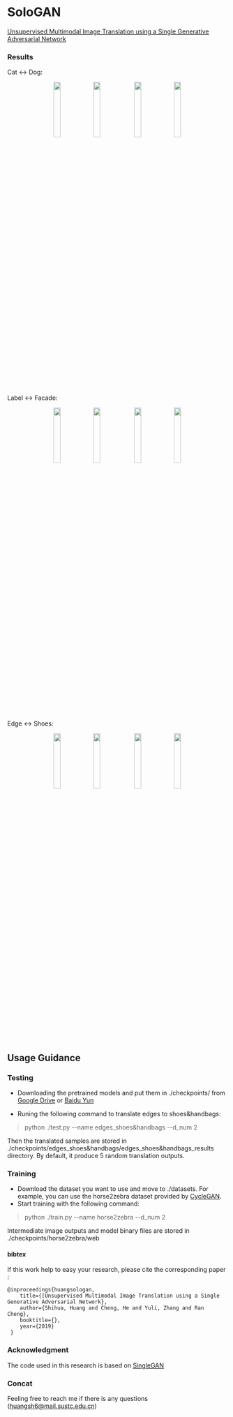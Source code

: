 # SoloGAN
[Unsupervised Multimodal Image Translation using a Single Generative Adversarial Network](https://arxiv.org/pdf/1901.03353.pdf)

### Results

Cat ↔ Dog:
<p align="center">
<img src='images/cat.jpg'  width='18%' /><img src='images/cat2dog.gif'   width='18%' />
<img src='images/dog.jpg'  width='18%'/><img src='images/dog2cat.gif'   width='18%'/>
</p>
Label ↔ Facade:
<p align="center">
<img src='images/label.jpg'  width='18%' /><img src='images/label2facade.gif'   width='18%' />
<img src='images/facade.jpg'  width='18%'/><img src='images/facade2label.gif'   width='18%'/>
</p>
Edge ↔ Shoes:
<p align="center">
<img src='images/edge.jpg'  width='18%' /><img src='images/edge2shoe.gif'   width='18%' />
<img src='images/shoe.jpg'  width='18%'/><img src='images/shoe2edge.gif'   width='18%'/>
</p>

## Usage Guidance
### Testing

* Downloading the pretrained models and put them in ./checkpoints/ from
[Google Drive](https://drive.google.com/drive/u/1/folders/1ipVSrr-0dAJKqHbqFw7Y8sqfF3GXq5XN) or
[Baidu Yun](https://pan.baidu.com/s/1HixWmTob0uU0TjwZAWqKFg)

* Runing the following command to translate edges to shoes&handbags:
> python ./test.py --name edges_shoes&handbags --d_num 2

Then the translated samples are stored in ./checkpoints/edges_shoes&handbags/edges_shoes&handbags_results directory.
By default, it produce 5 random translation outputs.

### Training

* Download the dataset you want to use and move to ./datasets. For example, you can use the horse2zebra dataset provided by [CycleGAN][1].
* Start training with the following command:
> python ./train.py --name horse2zebra --d_num 2

Intermediate image outputs and model binary files are stored in ./checkpoints/horse2zebra/web

#### bibtex
If this work help to easy your research, please cite the corresponding paper :
```
@inproceedings{huangsologan,
	title={[Unsupervised Multimodal Image Translation using a Single Generative Adversarial Network},
	author={Shihua, Huang and Cheng, He and Yuli, Zhang and Ran Cheng},
	booktitle={},
	year={2019}
 }
 ```

### Acknowledgment

The code used in this research is based on [SingleGAN](https://github.com/Xiaoming-Yu/SingleGAN)

### Concat

Feeling free to reach me if there is any questions (huangsh6@mail.sustc.edu.cn)


[1]: https://github.com/junyanz/pytorch-CycleGAN-and-pix2pix "CycleGAN"
